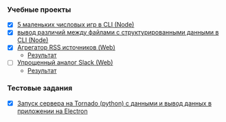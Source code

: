 
### Учебные проекты
  - [x] [5 маленьких числовых игр в CLI (Node)](https://github.com/dpetrouk/frontend-project-lvl1)
  - [x] [вывод различий между файлами с структурированными данными в CLI (Node)](https://github.com/dpetrouk/frontend-project-lvl2)
  - [x] [Агрегатор RSS источников (Web)](https://github.com/dpetrouk/frontend-project-lvl3)
      - [Результат](https://frontend-project-lvl3-dpetrouk.vercel.app/)
  - [ ] [Упрощенный аналог Slack (Web)](https://github.com/dpetrouk/frontend-project-lvl4)
      - [Результат](https://frontend-project-lvl-4.herokuapp.com/)

### Тестовые задания
  - [x] [Запуск сервера на Tornado (python) с данными и вывод данных в приложении на Electron](https://github.com/dpetrouk/tornado-electron-test)
